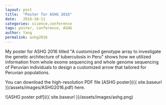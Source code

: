 ```yaml
---
layout: post
title:  "Poster for ASHG 2016"
date:   2016-10-11
categories: science,conference
tags: poster, conference, ASHG
author: Yang
permalink: ashg2016
---
```


My poster for ASHG 2016 titled "A customized genotype array to investigate the genetic architecture of tuberculosis in Peru" shows how we utilized information from whole exome sequencing and whole genome sequencing of Peruvian individuals to design a customized arrow that tailored for Peruvian populations.

You can download the high-resolution PDF file [ASHG poster]({{ site.baseurl }}/assets/images/ASHG2016.pdf)  here.

![ASHG poster pdf]({{ site.baseurl }}/assets/images/ashg.png)
